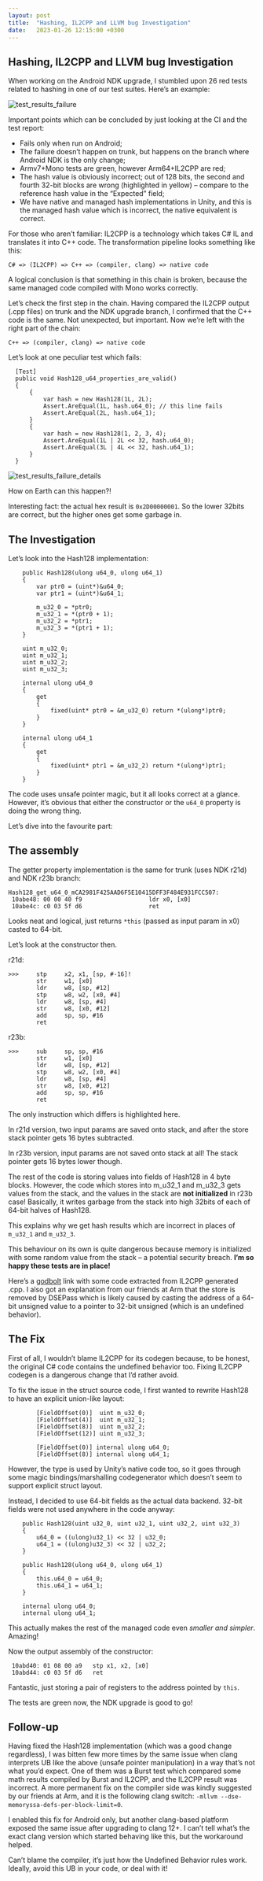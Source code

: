 ```yaml
---
layout: post
title:  "Hashing, IL2CPP and LLVM bug Investigation"
date:   2023-01-26 12:15:00 +0300
---
```

## Hashing, IL2CPP and LLVM bug Investigation


When working on the Android NDK upgrade, I stumbled upon 26 red tests related to hashing in one of our test suites. Here’s an example:

![test_results_failure](/assets/images/2023-01-26-hashing-bug-test_results_failure.png)

Important points which can be concluded by just looking at the CI and the test report:
-	Fails only when run on Android;
-	The failure doesn’t happen on trunk, but happens on the branch where Android NDK is the only change;
-	Armv7+Mono tests are green, however Arm64+IL2CPP are red;
-	The hash value is obviously incorrect; out of 128 bits, the second and fourth 32-bit blocks are wrong (highlighted in yellow) – compare to the reference hash value in the “Expected” field;
-	We have native and managed hash implementations in Unity, and this is the managed hash value which is incorrect, the native equivalent is correct.

For those who aren’t familiar: IL2CPP is a technology which takes C# IL and translates it into C++ code. The transformation pipeline looks something like this:
```
C# => (IL2CPP) => C++ => (compiler, clang) => native code
```
A logical conclusion is that something in this chain is broken, because the same managed code compiled with Mono works correctly.

Let’s check the first step in the chain. Having compared the IL2CPP output (.cpp files) on trunk and the NDK upgrade branch, I confirmed that the C++ code is the same. Not unexpected, but important.
Now we’re left with the right part of the chain:
```
C++ => (compiler, clang) => native code
```
Let’s look at one peculiar test which fails:
```
  [Test]
  public void Hash128_u64_properties_are_valid()
  {
      {
          var hash = new Hash128(1L, 2L);
          Assert.AreEqual(1L, hash.u64_0); // this line fails
          Assert.AreEqual(2L, hash.u64_1);
      }
      {
          var hash = new Hash128(1, 2, 3, 4);
          Assert.AreEqual(1L | 2L << 32, hash.u64_0);
          Assert.AreEqual(3L | 4L << 32, hash.u64_1);
      }
  }
```
 
![test_results_failure_details](/assets/images/2023-01-26-hashing-bug-test_results_failure_details.png)
 
How on Earth can this happen?!

Interesting fact: the actual hex result is
`0x2D00000001`. So the lower 32bits are correct, but the higher ones get some garbage in.

## The Investigation

Let’s look into the Hash128 implementation:
```
    public Hash128(ulong u64_0, ulong u64_1)
    {
        var ptr0 = (uint*)&u64_0;
        var ptr1 = (uint*)&u64_1;

        m_u32_0 = *ptr0;
        m_u32_1 = *(ptr0 + 1);
        m_u32_2 = *ptr1;
        m_u32_3 = *(ptr1 + 1);
    }

    uint m_u32_0;
    uint m_u32_1;
    uint m_u32_2;
    uint m_u32_3;

    internal ulong u64_0
    {
        get
        {
            fixed(uint* ptr0 = &m_u32_0) return *(ulong*)ptr0;
        }
    }

    internal ulong u64_1
    {
        get
        {
            fixed(uint* ptr1 = &m_u32_2) return *(ulong*)ptr1;
        }
    }
```

The code uses unsafe pointer magic, but it all looks correct at a glance. However, it’s obvious that either the constructor or the `u64_0` property is doing the wrong thing.

Let’s dive into the favourite part:

## The assembly

The getter property implementation is the same for trunk (uses NDK r21d) and NDK r23b branch:
```
Hash128_get_u64_0_mCA2981F425AAD6F5E10415DFF3F484E931FCC507:
 10abe48: 00 00 40 f9                  	ldr	x0, [x0]
 10abe4c: c0 03 5f d6                  	ret
```
Looks neat and logical, just returns `*this` (passed as input param in x0) casted to 64-bit.

Let’s look at the constructor then.

r21d:
```
>>>     stp     x2, x1, [sp, #-16]!
        str     w1, [x0]
        ldr     w8, [sp, #12]
        stp     w8, w2, [x0, #4]
        ldr     w8, [sp, #4]
        str     w8, [x0, #12]
        add     sp, sp, #16
        ret
```
r23b:
```
>>>     sub     sp, sp, #16
        str     w1, [x0]
        ldr     w8, [sp, #12]
        stp     w8, w2, [x0, #4]
        ldr     w8, [sp, #4]
        str     w8, [x0, #12]
        add     sp, sp, #16
        ret
```

The only instruction which differs is highlighted here.

In r21d version, two input params are saved onto stack, and after the store stack pointer gets 16 bytes subtracted.

In r23b version, input params are not saved onto stack at all! The stack pointer gets 16 bytes lower though.

The rest of the code is storing values into fields of Hash128 in 4 byte blocks. However, the code which stores into m_u32_1 and m_u32_3 gets values from the stack, and the values in the stack are **not initialized** in r23b case! Basically, it writes garbage from the stack into high 32bits of each of 64-bit halves of Hash128.

This explains why we get hash results which are incorrect in places of `m_u32_1` and `m_u32_3`.

This behaviour on its own is quite dangerous because memory is initialized with some random value from the stack – a potential security breach. **I’m so happy these tests are in place!**

Here’s a [godbolt](https://godbolt.org/z/vxYo7Yvzn) link with some code extracted from IL2CPP generated .cpp. I also got an explanation from our friends at Arm that the store is removed by DSEPass which is likely caused by casting the address of a 64-bit unsigned value to a pointer to 32-bit unsigned (which is an undefined behavior).

## The Fix

First of all, I wouldn’t blame IL2CPP for its codegen because, to be honest, the original C# code contains the undefined behavior too. Fixing IL2CPP codegen is a dangerous change that I’d rather avoid.

To fix the issue in the struct source code, I first wanted to rewrite Hash128 to have an explicit union-like layout:
```
        [FieldOffset(0)]  uint m_u32_0;
        [FieldOffset(4)]  uint m_u32_1;
        [FieldOffset(8)]  uint m_u32_2;
        [FieldOffset(12)] uint m_u32_3;

        [FieldOffset(0)] internal ulong u64_0;
        [FieldOffset(8)] internal ulong u64_1;
```
However, the type is used by Unity’s native code too, so it goes through some magic bindings/marshalling codegenerator which doesn’t seem to support explicit struct layout.

Instead, I decided to use 64-bit fields as the actual data backend. 32-bit fields were not used anywhere in the code anyway:
```
    public Hash128(uint u32_0, uint u32_1, uint u32_2, uint u32_3)
    {
        u64_0 = ((ulong)u32_1) << 32 | u32_0;
        u64_1 = ((ulong)u32_3) << 32 | u32_2;
    }

    public Hash128(ulong u64_0, ulong u64_1)
    {
        this.u64_0 = u64_0;
        this.u64_1 = u64_1;
    }

    internal ulong u64_0;
    internal ulong u64_1;
```
This actually makes the rest of the managed code even _smaller and simpler_. Amazing!

Now the output assembly of the constructor:
```
 10abd40: 01 08 00 a9  	stp	x1, x2, [x0]
 10abd44: c0 03 5f d6  	ret 
```
Fantastic, just storing a pair of registers to the address pointed by `this`.

The tests are green now, the NDK upgrade is good to go!

## Follow-up

Having fixed the Hash128 implementation (which was a good change regardless), I was bitten few more times by the same issue when clang interprets UB like the above (unsafe pointer manipulation) in a way that’s not what you’d expect. One of them was a Burst test which compared some math results compiled by Burst and IL2CPP, and the IL2CPP result was incorrect. A more permanent fix on the compiler side was kindly suggested by our friends at Arm, and it is the following clang switch: `-mllvm --dse-memoryssa-defs-per-block-limit=0`.

I enabled this fix for Android only, but another clang-based platform exposed the same issue after upgrading to clang 12+. I can’t tell what’s the exact clang version which started behaving like this, but the workaround helped.

Can’t blame the compiler, it’s just how the Undefined Behavior rules work. Ideally, avoid this UB in your code, or deal with it!
